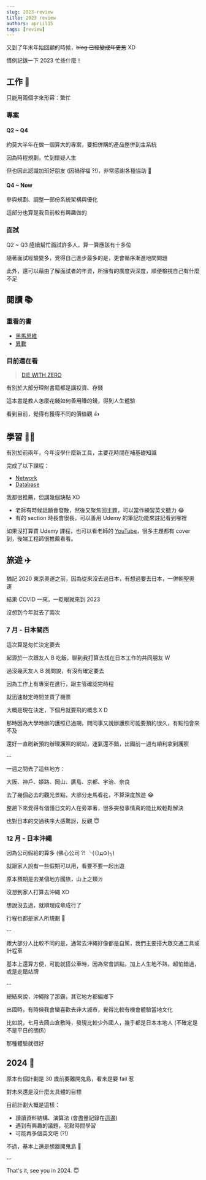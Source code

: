 ```yaml
---
slug: 2023-review
title: 2023 review
authors: apriil15
tags: [review]
---
```


又到了年末年始回顧的時候，~~blog 已經變成年更惹~~ XD

慣例記錄一下 2023 忙些什麼！

<!--truncate-->

## 工作 👷

只能用兩個字來形容：繁忙

### 專案

#### Q2 ~ Q4

約莫大半年在做一個算大的專案，要把併購的產品整併到主系統

因為時程規劃，忙到懷疑人生

但也因此認識加班好朋友 (因禍得福 ?!)，非常感謝各種協助 🙇

#### Q4 ~ Now

參與規劃、調整一部份系統架構與優化

這部分也算是我目前較有興趣做的

### 面試

Q2 ~ Q3 陸續幫忙面試許多人，算一算應該有十多位

隨著面試經驗變多，覺得自己進步最多的是，更會循序漸進地問問題

此外，還可以藉由了解面試者的年資，所擁有的廣度與深度，順便檢視自己有什麼不足

## 閱讀 📚

### 重看的書

- [黑馬思維](https://www.books.com.tw/products/0010819494)
- [異數](https://www.books.com.tw/products/0010668300)

### 目前還在看

> [DIE WITH ZERO](https://www.books.com.tw/products/0010965865)

有別於大部分理財書籍都是講投資、存錢

這本書是教人~~怎麼花錢~~如何善用賺的錢，得到人生體驗

看到目前，覺得有獲得不同的價值觀 👍

## 學習 ✍🏻

有別於前兩年，今年沒學什麼新工具，主要花時間在補基礎知識

完成了以下課程：

- [Network](https://www.udemy.com/course/fundamentals-of-networking-for-effective-backend-design/)
- [Database](https://www.udemy.com/course/database-engines-crash-course/)

我都很推薦，但講幾個缺點 XD

- 老師有時候話題會發散，然後又聚焦回主題，可以當作練習英文聽力 😂
- 有的 section 時長會很長，可以善用 Udemy 的筆記功能來註記看到哪裡

如果沒打算買 Udemy 課程，也可以看老師的 [YouTube](https://www.youtube.com/@hnasr/featured)，很多主題都有 cover 到，後端工程師很推薦看看。

## 旅遊 ✈️

猶記 2020 東京奧運之前，因為從來沒去過日本，有想過要去日本，一併朝聖奧運

結果 COVID 一來，一眨眼就來到 2023

沒想到今年就去了兩次

### 7 月 - 日本關西

這次算是匆忙決定要去

起源於一次跟友人 B 吃飯，聊到我打算去找在日本工作的共同朋友 W

過沒幾天友人 B 就問說，有沒有確定要去

因為工作上有專案在進行，跟主管確認完時程

就迅速敲定時間並買了機票

大概是現在決定，下個月就要飛的概念ＸＤ

那時因為大學時辦的護照已過期，問同事又說辦護照可能要預約很久，有點怕會來不及

還好一直刷新預約辦理護照的網站，運氣還不錯，出國前一週有順利拿到護照

--

一週之間去了這些地方：

大阪、神戶、姬路、岡山、廣島、京都、宇治、奈良

去了幾個必去的觀光景點，大部分走馬看花，不算深度旅遊 😂

整趟下來覺得有個懂日文的人在旁罩著，很多突發事情真的能比較輕鬆解決

也對日本的交通秩序大感驚訝，反觀 😇

### 12 月 - 日本沖繩

因為公司假給的算多 (佛心公司 ?! ╰(⊙д⊙)╮)

就跟家人說有一些假期可以用，看要不要一起出遊

原本預期是去某個地方國旅，山上之類ㄉ

沒想到家人打算去沖繩 XD

想說沒去過，就順理成章成行了

行程也都是家人所規劃 🙇

--

跟大部分人比較不同的是，通常去沖繩好像都是自駕，我們主要搭大眾交通工具或計程車

基本上還算方便，可能就搭公車時，因為常會誤點，加上人生地不熟，超怕錯過，或是走錯站牌

--

總結來說，沖繩除了那霸，其它地方都偏鄉下

出國時，有時候我會蠻喜歡去非大城市，覺得比較有機會體驗當地文化

比如說，七月去岡山倉敷時，發現比較少外國人，幾乎都是日本本地人 (不確定是不是平日的關係)

那種體驗就很好

## 2024 🚀

原本有個計劃是 30 歲前要離開鬼島，看來是要 fail 惹

對未來還是沒什麼太具體的目標

目前計劃大概是這樣：

- 讀讀資料結構、演算法 (會盡量記錄在[這邊](https://github.com/apriil15/leetcode))
- 遇到有興趣的議題，花點時間學習
- 可能再多個英文吧 (?!)

不過，基本上還是想離開鬼島 💪

--

That's it, see you in 2024. 😇
